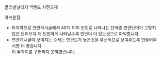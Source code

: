 글러벌널리지 백엔드 사전과제

아쉬운점 :
<br />

- 마지막으로 연관게시글에서 40% 이하 빈도로 나타나는 단어중 연관단어가 그렇지 않은 단어보다 더 빈번하게 나타날수록 연관이 더 있는것으로 파악합니다.
- 연관게시글이 보여지는 순서는 연관도가 높은것을 우선적으로 보여주도록 만들어주시면 더 좋습니다
  <br />
  이 두가지를 구현하지 못하였습니다..
